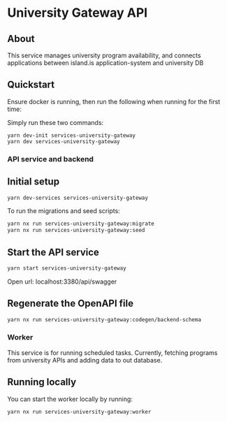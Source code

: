 # University Gateway API

## About

This service manages university program availability, and connects applications between island.is application-system and university DB

## Quickstart

Ensure docker is running, then run the following when running for the first time:

Simply run these two commands:

```
yarn dev-init services-university-gateway
yarn dev services-university-gateway
```

### API service and backend

## Initial setup

```bash
yarn dev-services services-university-gateway
```

To run the migrations and seed scripts:

```bash
yarn nx run services-university-gateway:migrate
yarn nx run services-university-gateway:seed
```

## Start the API service

```bash
yarn start services-university-gateway
```

Open url:
localhost:3380/api/swagger

## Regenerate the OpenAPI file

```bash
yarn nx run services-university-gateway:codegen/backend-schema
```

### Worker

This service is for running scheduled tasks. Currently, fetching programs from university APIs and adding data to out database.

## Running locally

You can start the worker locally by running:

```bash
yarn nx run services-university-gateway:worker
```
